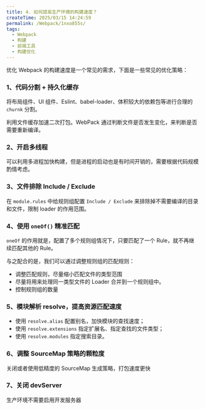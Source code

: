 ```yaml
---
title: 4. 如何提高生产环境的构建速度？
createTime: 2025/03/15 14:24:59
permalink: /Webpack/1nxo855s/
tags:
  - Webpack
  - 构建
  - 前端工具
  - 构建优化
---
```


优化 Webpack 的构建速度是一个常见的需求，下面是一些常见的优化策略：

### 1、代码分割 + 持久化缓存

将布局组件、UI 组件、Eslint、babel-loader、体积较大的依赖包等进行合理的 `churnk` 分割。

利用文件缓存加速二次打包。WebPack 通过判断文件是否发生变化，来判断是否需要重新编译。

### 2、开启多线程

可以利用多进程加快构建，但是进程的启动也是有时间开销的，需要根据代码规模酌情考虑。

### 3、文件排除 Include / Exclude

在 `module.rules` 中给规则组配置 `Include / Exclude` 来排除掉不需要编译的目录和文件，限制 loader 的作用范围。

### 4、使用 `oneOf()` 精准匹配

`oneOf` 的作用就是，配置了多个规则组情况下，只要匹配了一个 Rule，就不再继续匹配其他的 Rule。

与之配合的是，我们可以通过调整规则组的匹配规则：

- 调整匹配规则，尽量缩小匹配文件的类型范围
- 尽量将用来处理同一类型文件的 Loader 合并到一个规则组中。
- 控制规则组的数量

### 5、模块解析 resolve，提高资源匹配速度

- 使用 `resolve.alias` 配置别名，加快模块的查找速度；
- 使用 `‌resolve.extensions` 指定扩展名、指定查找的文件类型；
- 使用 `‌resolve.modules` 指定搜索目录。

### 6、调整 SourceMap 策略的颗粒度

关闭或者使用低精度的 SourceMap 生成策略，打包速度更快

### 7、关闭 devServer

生产环境不需要启用开发服务器
